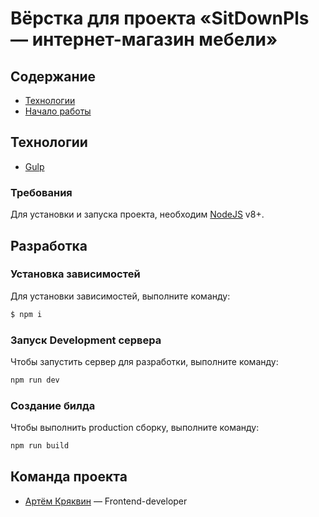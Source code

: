 #  Вёрстка для проекта «SitDownPls — интернет-магазин мебели»

## Содержание
- [Технологии](#технологии)
- [Начало работы](#разработка)

## Технологии
- [Gulp](https://gulpjs.com/)

### Требования
Для установки и запуска проекта, необходим [NodeJS](https://nodejs.org/) v8+.

## Разработка
### Установка зависимостей
Для установки зависимостей, выполните команду:
```sh
$ npm i
```

### Запуск Development сервера
Чтобы запустить сервер для разработки, выполните команду:
```sh
npm run dev
```

### Создание билда
Чтобы выполнить production сборку, выполните команду: 
```sh
npm run build
```

## Команда проекта
- [Артём Кряквин](https://t.me/art_kryy) — Frontend-developer
